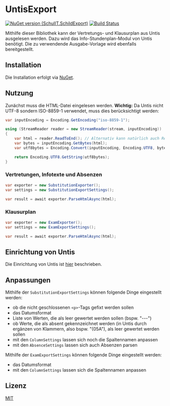 # UntisExport

[![NuGet version (SchulIT.SchildExport)](https://img.shields.io/nuget/v/SchulIT.UntisExport.svg?style=flat-square)](https://www.nuget.org/packages/SchulIT.UntisExport/)
[![Build Status](https://dev.azure.com/schulit/UntisExport/_apis/build/status/SchulIT.UntisExport?branchName=master)](https://dev.azure.com/schulit/UntisExport/_build/latest?definitionId=1&branchName=master)

Mithilfe dieser Bibliothek kann der Vertretungs- und Klausurplan aus Untis ausgelesen werden. Dazu wird das Info-Stundenplan-Modul von Untis benötigt. Die zu verwendende Ausgabe-Vorlage wird ebenfalls bereitgestellt.

## Installation

Die Installation erfolgt via [NuGet](https://www.nuget.org/packages/SchulIT.UntisExport/).

## Nutzung

Zunächst muss die HTML-Datei eingelesen werden. **Wichtig:** Da Untis nicht UTF-8 sondern ISO-8859-1 verwendet, muss dies berücksichtigt werden:

```csharp
var inputEncoding = Encoding.GetEncoding("iso-8859-1");

using (StreamReader reader = new StreamReader(stream, inputEncoding))
{
    var html = reader.ReadToEnd(); // Alternativ kann natürlich auch ReadToEndAsync() verwendet werden
    var bytes = inputEncoding.GetBytes(html);
    var utf8bytes = Encoding.Convert(inputEncoding, Encoding.UTF8, bytes);

    return Encoding.UTF8.GetString(utf8bytes);
}
```

### Vertretungen, Infotexte und Absenzen

```csharp
var exporter = new SubstitutionExporter();
var settings = new SubstitutionExportSettings();

var result = await exporter.ParseHtmlAsync(html);
```

### Klausurplan

```csharp
var exporter = new ExamExporter();
var settings = new ExamExportSettings();

var result = await exporter.ParseHtmlAsync(html);
```

## Einrichtung von Untis

Die Einrichtung von Untis ist [hier](doc/untis.md) beschrieben.

## Anpassungen

Mithilfe der `SubstitutionExportSettings` können folgende Dinge eingestellt werden:

* ob die nicht geschlossenen `<p>`-Tags gefixt werden sollen
* das Datumsformat
* Liste von Werten, die als leer gewertet werden sollen (bspw. "---")
* ob Werte, die als absent gekennzeichnet werden (in Untis durch ergänzen von Klammern, also bspw. "(05A"), als leer gewertet werden sollen
* mit den `ColumnSettings` lassen sich noch die Spaltennamen anpassen
* mit den `AbsenceSettings` lassen sich auch Absenzen parsen

Mithilfe der `ExamExportSettings` können folgende Dinge eingestellt werden:

* das Datumsformat
* mit den `ColumnSettings` lassen sich die Spaltennamen anpassen

## Lizenz

[MIT](./LICENSE.md)